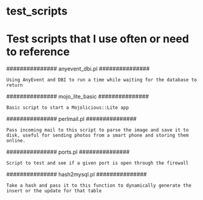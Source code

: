 test_scripts
============

Test scripts that I use often or need to reference
============

###############
anyevent_dbi.pl
###############

    Using AnyEvent and DBI to run a time while waiting for the database to return

###############
mojo_lite_basic
###############

    Basic script to start a Mojolicious::Lite app

###############
perlmail.pl 
###############

    Pass incoming mail to this script to parse the image and save it to disk, useful for sending photos from a smart phone and storing them online.

###############
ports.pl
###############

    Script to test and see if a given port is open through the firewall

###############
hash2mysql.pl
###############

    Take a hash and pass it to this function to dynamically generate the insert or the update for that table
